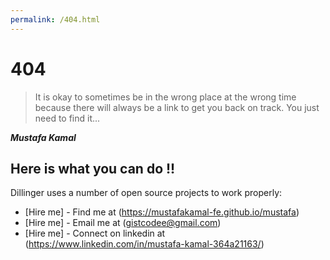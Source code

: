 ```yaml
---
permalink: /404.html
---
```


# 404
> It is okay to sometimes be in the wrong place at the wrong time because there will always be a link to get you back on track. You just need to find it...

***Mustafa Kamal***

## Here is what you can do !!

Dillinger uses a number of open source projects to work properly:

- [Hire me] - Find me at (https://mustafakamal-fe.github.io/mustafa) 
- [Hire me] - Email me at (gistcodee@gmail.com)
- [Hire me] - Connect on linkedin at (https://www.linkedin.com/in/mustafa-kamal-364a21163/)

